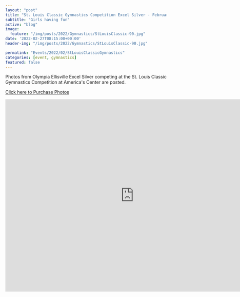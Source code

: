 ```yaml
---
layout: "post"
title: "St. Louis Classic Gymnastics Competition Excel Silver - February 26, 2022"
subtitle: "Girls having fun"
active: "blog"
image:
  feature: "/img/posts/2022/Gymnastics/StLouisClassic-90.jpg"
date: '2022-02-27T08:15:00+00:00'
header-img: "/img/posts/2022/Gymnastics/StLouisClassic-90.jpg"

permalink: "Events/2022/02/StLouisClassicGymnastics"
categories: [event, gymnastics]
featured: false
---
```


Photos from Olympia Ellisville Excel Silver competing at the St. Louis Classic Gymnastics Competition at America's Center are posted.

[Click here to Purchase Photos](https://photos.rainbowmarks.com/2022/Gymnastics/StLouisClassic2022/)

<iframe src="https://photos.rainbowmarks.com/frame/slideshow?key=RBt7qZ&speed=3&transition=fade&autoStart=1&captions=0&navigation=0&playButton=0&randomize=0&transitionSpeed=2&clickable=1" width="800" height="600" frameborder="no" scrolling="no"></iframe>
